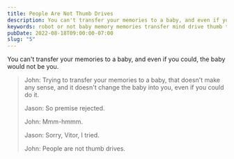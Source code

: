 ```yaml
---
title: People Are Not Thumb Drives
description: You can't transfer your memories to a baby, and even if you could, the baby would not be you.
keywords: robot or not baby memory memories transfer mind drive thumb thumbdrive
pubDate: 2022-08-18T09:00:00-07:00
slug: "5"
---
```


You can't transfer your memories to a baby, and even if you could, the baby would not be you.

> John: Trying to transfer your memories to a baby, that doesn't make any sense, and it doesn't change the baby into you, even if you could do it.
>
> Jason: So premise rejected.
>
> John: Mmm-hmmm.
>
> Jason: Sorry, Vitor, I tried.
>
> John: People are not thumb drives.
